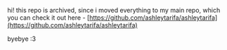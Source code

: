 hi! this repo is archived, since i moved everything to my main repo, which you can check it out here - [https://github.com/ashleytarifa/ashleytarifa](https://github.com/ashleytarifa/ashleytarifa)

byebye :3
